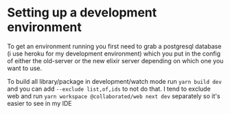 # Setting up a development environment

To get an environment running you first need to grab a postgresql database (i use heroku for my development environment)
which you put in the config of either the old-server or the new elixir server depending on which one you want to use.

To build all library/package in development/watch mode run `yarn build dev` and you can add `--exclude list,of,ids` to
not do that. I tend to exclude web and run `yarn workspace @collaborated/web next dev` separately so it's easier to see
in my IDE
